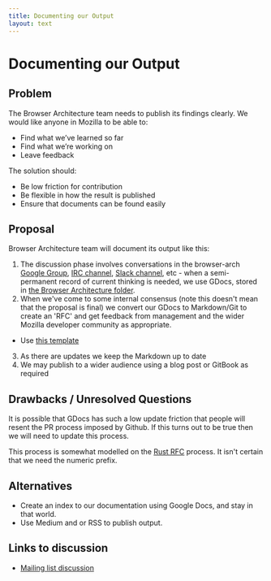 ```yaml
---
title: Documenting our Output
layout: text
---
```


# Documenting our Output

## Problem

The Browser Architecture team needs to publish its findings clearly. We would like anyone in Mozilla to be able to:

* Find what we’ve learned so far
* Find what we’re working on
* Leave feedback

The solution should:

* Be low friction for contribution
* Be flexible in how the result is published
* Ensure that documents can be found easily


## Proposal

Browser Architecture team will document its output like this:

1. The discussion phase involves conversations in the browser-arch [Google Group](https://groups.google.com/a/mozilla.com/forum/#!forum/browser-arch), [IRC channel](https://www.irccloud.com/#!/ircs://irc.mozilla.org:6697/%23browser-arch), [Slack channel](https://mozilla.slack.com/messages/C5F80LV0C/), etc - when a semi-permanent record of current thinking is needed, we use GDocs, stored in [the Browser Architecture folder](https://drive.google.com/drive/u/1/folders/0BzQINYlY78CtbGVqVDVlZlNJX0k).
2. When we've come to some internal consensus (note this doesn't mean that the proposal is final) we convert our GDocs to Markdown/Git to create an 'RFC' and get feedback from management and the wider Mozilla developer community as appropriate.
  * Use [this template](0000-template.md)
3. As there are updates we keep the Markdown up to date
4. We may publish to a wider audience using a blog post or GitBook as required


## Drawbacks / Unresolved Questions

It is possible that GDocs has such a low update friction that people will resent the PR process imposed by Github. If this turns out to be true then we will need to update this process.

This process is somewhat modelled on the [Rust RFC](https://github.com/rust-lang/rfcs) process. It isn't certain that we need the numeric prefix.


## Alternatives

* Create an index to our documentation using Google Docs, and stay in that world.
* Use Medium and or RSS to publish output.


## Links to discussion

* [Mailing list discussion](https://groups.google.com/a/mozilla.com/forum/#!topic/browser-arch/FOtfYVHbgfo)

